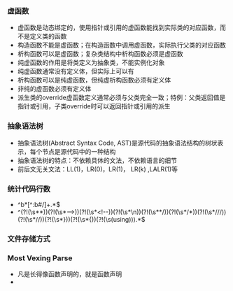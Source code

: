 ### 虚函数
* 虚函数是动态绑定的，使用指针或引用的虚函数能找到实际类的对应函数，而不是定义类的函数
* 构造函数不能是虚函数；在构造函数中调用虚函数，实际执行父类的对应函数
* 析构函数可以是虚函数；复杂类结构中析构函数必须是虚函数
* 纯虚函数的作用是将类定义为抽象类，不能实例化对象
* 纯虚函数通常没有定义体，但实际上可以有
* 析构函数可以是纯虚函数，但纯虚析构函数必须有定义体
* 非纯的虚函数必须有定义体
* 派生类的override虚函数定义通常必须与父类完全一致；特例：父类返回值是指针或引用，子类override时可以返回指针或引用的派生

### 抽象语法树
* 抽象语法树(Abstract Syntax Code, AST)是源代码的抽象语法结构的树状表示，每个节点是源代码中的一种结构
* 抽象语法树的特点：不依赖具体的文法，不依赖语言的细节
* 前后文无关文法：LL(1)，LR(0)，LR(1)， LR(k) ,LALR(1)等

### 统计代码行数
* ^b*[^:b#/]+.*$
* ^(?!(\s*\*))(?!(\s*\-\-\>))(?!(\s*\<\!\-\-))(?!(\s*\n))(?!(\s*\*\/))(?!(\s*\/\*))(?!(\s*\/\/\/))(?!(\s*\/\/))(?!(\s*\}))(?!(\s*\{))(?!(\s(using))).*$

### 文件存储方式


### Most Vexing Parse
* 凡是长得像函数声明的，就是函数声明
* 
